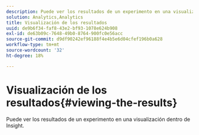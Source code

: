 ```yaml
---
description: Puede ver los resultados de un experimento en una visualización dentro de Insight.
solution: Analytics,Analytics
title: Visualización de los resultados
uuid: de9b6f34-faf8-43e2-bf93-1078e624b908
exl-id: de63b09c-7648-49b0-8764-900fc0e56acc
source-git-commit: d9df90242ef96188f4e4b5e6d04cfef196b0a628
workflow-type: tm+mt
source-wordcount: '32'
ht-degree: 18%

---
```


# Visualización de los resultados{#viewing-the-results}

Puede ver los resultados de un experimento en una visualización dentro de Insight.

